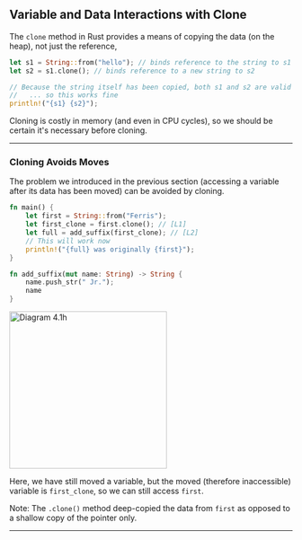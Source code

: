 ## Variable and Data Interactions with Clone ##

The ```clone``` method in Rust provides a means of copying the data (on the
heap), not just the reference,

```rust
let s1 = String::from("hello"); // binds reference to the string to s1
let s2 = s1.clone(); // binds reference to a new string to s2

// Because the string itself has been copied, both s1 and s2 are valid
//   ... so this works fine
println!("{s1} {s2}");
```

Cloning is costly in memory (and even in CPU cycles), so we should be certain
it's necessary before cloning.

---

### Cloning Avoids Moves ###

The problem we introduced in the previous section (accessing a
variable after its data has been moved) can be avoided by 
cloning.

```rust
fn main() {
    let first = String::from("Ferris");
    let first_clone = first.clone(); // [L1]
    let full = add_suffix(first_clone); // [L2]
    // This will work now
    println!("{full} was originally {first}");
}

fn add_suffix(mut name: String) -> String {
    name.push_str(" Jr.");
    name
}
```

<image src="../additional-files/images/diagram0401h.png"
       style="width:280px;" alt="Diagram 4.1h"
       title="Diagram 4.1h">

Here, we have still moved a variable, but the moved (therefore
inaccessible) variable is ```first_clone```, so we can still
access ```first```.

Note: The ```.clone()``` method deep-copied the data from
```first``` as opposed to a shallow copy of the pointer only.

---
